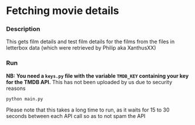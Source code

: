 # Fetching movie details   

### Description   
This gets film details and test film details for the films from the files in letterbox data (which were retrieved by Philip aka XanthusXX)   

### Run    

**NB: You need a ```keys.py``` file with the variable ```TMDB_KEY``` containing your key for the TMDB API.** This has not been uploaded by us due to security reasons    
        
```
python main.py
```      

Please note that this takes a long time to run, as it waits for 15 to 30 seconds between each API call so as to not spam the API
